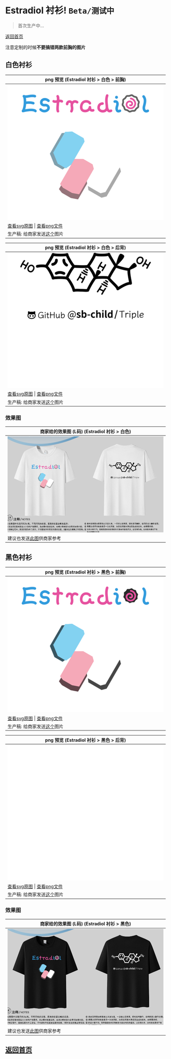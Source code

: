 # Estradiol 衬衫! `Beta/测试中`

> 首次生产中...

[返回首页](../README.md)

注意定制的时候**不要搞错两款前胸的图片**

## 白色衬衫

| png 预览 (Estradiol 衬衫 > 白色 > 前胸) |
| --- |
| ![img](white-front.png) |
| [查看svg原图](white-front.svg) \| [查看png文件](white-front.png) |
| 生产稿: 给商家发送[这个](white-front.png)图片 |


| png 预览 (Estradiol 衬衫 > 白色 > 后背) |
| --- |
| ![img](white-back.png) |
| [查看svg原图](white-back.svg) \| [查看png文件](white-back.png) |
| 生产稿: 给商家发送[这个](white-back.png)图片 |

### 效果图

| 商家给的效果图 (L码) (Estradiol 衬衫 > 白色) |
| --- |
| ![img](white-render.png) |
| 建议也发送[此图](white-render.png)供商家参考 |

## 黑色衬衫

| png 预览 (Estradiol 衬衫 > 黑色 > 前胸) |
| --- |
| ![img](black-front.png) |
| [查看svg原图](black-front.svg) \| [查看png文件](black-front.png) |
| 生产稿: 给商家发送[这个](black-front.png)图片 |


| png 预览 (Estradiol 衬衫 > 黑色 > 后背) |
| --- |
| ![img](black-back.png) |
| [查看svg原图](black-back.svg) \| [查看png文件](black-back.png) |
| 生产稿: 给商家发送[这个](black-back.png)图片 |

### 效果图

| 商家给的效果图 (L码) (Estradiol 衬衫 > 黑色) |
| --- |
| ![img](black-render.png) |
| 建议也发送[此图](black-render.png)供商家参考 |

## [返回首页](../README.md)
